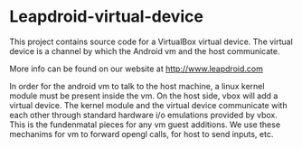 # Leapdroid-virtual-device
This project  contains source code for a VirtualBox virtual device. The virtual device is a channel by which the Android vm and the host communicate. 

More info can be found on our website at http://www.leapdroid.com

In order for the android vm to talk to the host machine, a linux kernel module must be present inside the vm. On the host side, vbox will add a virtual device. The kernel module and the virtual device communicate with each other through standard hardware i/o emulations provided by vbox. This is the fundenmatal pieces for any vm guest additions. We use these mechanims for vm to forward opengl calls, for host to send inputs, etc.

